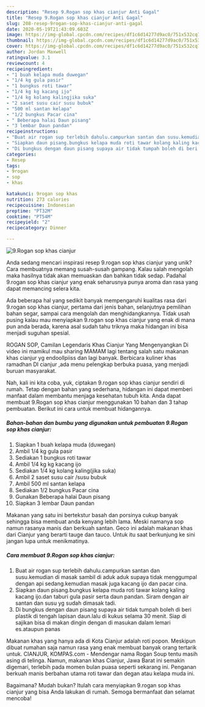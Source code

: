 ```yaml
---
description: "Resep 9.Rogan sop khas cianjur Anti Gagal"
title: "Resep 9.Rogan sop khas cianjur Anti Gagal"
slug: 208-resep-9rogan-sop-khas-cianjur-anti-gagal
date: 2020-05-19T21:43:09.603Z
image: https://img-global.cpcdn.com/recipes/df1c6d14277d9ac0/751x532cq70/9rogan-sop-khas-cianjur-foto-resep-utama.jpg
thumbnail: https://img-global.cpcdn.com/recipes/df1c6d14277d9ac0/751x532cq70/9rogan-sop-khas-cianjur-foto-resep-utama.jpg
cover: https://img-global.cpcdn.com/recipes/df1c6d14277d9ac0/751x532cq70/9rogan-sop-khas-cianjur-foto-resep-utama.jpg
author: Jordan Maxwell
ratingvalue: 3.1
reviewcount: 4
recipeingredient:
- "1 buah kelapa muda duwegan"
- "1/4 kg gula pasir"
- "1 bungkus roti tawar"
- "1/4 kg kg kacang ijo"
- "1/4 kg kolang kalingjika suka"
- "2 saset susu cair susu bubuk"
- "500 ml santan kelapa"
- "1/2 bungkus Pacar cina"
- " Beberapa halai Daun pisang"
- "3 lembar Daun pandan"
recipeinstructions:
- "Buat air rogan sup terlebih dahulu.campurkan santan dan susu.kemudian di masak sambil di aduk aduk supaya tidak menggumpal dengan api sedang.kemudian masak juga kacang ijo dan pacar cina."
- "Siapkan daun pisang.bungkus kelapa muda roti tawar kolang kaling kacang ijo.dan taburi gula pasir serta daun pandan. Siram dengan air santan dan susu yg sudah dimasak tadi."
- "Di bungkus dengan daun pisang supaya air tidak tumpah boleh di beri plastik di tengah lapisan daun.lalu di kukus selama 30 menit. Siap di sajikan bisa di makan dingin dengan di masukan dalam lemari es.ataupun panas"
categories:
- Resep
tags:
- 9rogan
- sop
- khas

katakunci: 9rogan sop khas 
nutrition: 273 calories
recipecuisine: Indonesian
preptime: "PT32M"
cooktime: "PT54M"
recipeyield: "2"
recipecategory: Dinner

---
```



![9.Rogan sop khas cianjur](https://img-global.cpcdn.com/recipes/df1c6d14277d9ac0/751x532cq70/9rogan-sop-khas-cianjur-foto-resep-utama.jpg)

Anda sedang mencari inspirasi resep 9.rogan sop khas cianjur yang unik? Cara membuatnya memang susah-susah gampang. Kalau salah mengolah maka hasilnya tidak akan memuaskan dan bahkan tidak sedap. Padahal 9.rogan sop khas cianjur yang enak seharusnya punya aroma dan rasa yang dapat memancing selera kita.

Ada beberapa hal yang sedikit banyak mempengaruhi kualitas rasa dari 9.rogan sop khas cianjur, pertama dari jenis bahan, selanjutnya pemilihan bahan segar, sampai cara mengolah dan menghidangkannya. Tidak usah pusing kalau mau menyiapkan 9.rogan sop khas cianjur yang enak di mana pun anda berada, karena asal sudah tahu triknya maka hidangan ini bisa menjadi suguhan spesial.

ROGAN SOP, Camilan Legendaris Khas Cianjur Yang Mengenyangkan Di video ini mamikul mau sharing MAMAM lagi tentang salah satu makanan khas cianjur yg endoollpiiss dan lagi banyak. Berbicara kuliner khas ramadhan DI cianjur ,ada menu pelengkap berbuka puasa, yang menjadi buruan masyarakat.


Nah, kali ini kita coba, yuk, ciptakan 9.rogan sop khas cianjur sendiri di rumah. Tetap dengan bahan yang sederhana, hidangan ini dapat memberi manfaat dalam membantu menjaga kesehatan tubuh kita. Anda dapat membuat 9.Rogan sop khas cianjur menggunakan 10 bahan dan 3 tahap pembuatan. Berikut ini cara untuk membuat hidangannya.

<!--inarticleads1-->

##### Bahan-bahan dan bumbu yang digunakan untuk pembuatan 9.Rogan sop khas cianjur:

1. Siapkan 1 buah kelapa muda (duwegan)
1. Ambil 1/4 kg gula pasir
1. Sediakan 1 bungkus roti tawar
1. Ambil 1/4 kg kg kacang ijo
1. Sediakan 1/4 kg kolang kaling(jika suka)
1. Ambil 2 saset susu cair /susu bubuk
1. Ambil 500 ml santan kelapa
1. Sediakan 1/2 bungkus Pacar cina
1. Gunakan  Beberapa halai Daun pisang
1. Siapkan 3 lembar Daun pandan


Makanan yang satu ini bertekstur basah dan porsinya cukup banyak sehingga bisa membuat anda kenyang lebih lama. Meski namanya sop namun rasanya manis dan berkuah santan. Geco ini adalah makanan khas dari Cianjur yang berarti tauge dan tauco. Untuk itu saat berkunjung ke sini jangan lupa untuk menikmatinya. 

<!--inarticleads2-->

##### Cara membuat 9.Rogan sop khas cianjur:

1. Buat air rogan sup terlebih dahulu.campurkan santan dan susu.kemudian di masak sambil di aduk aduk supaya tidak menggumpal dengan api sedang.kemudian masak juga kacang ijo dan pacar cina.
1. Siapkan daun pisang.bungkus kelapa muda roti tawar kolang kaling kacang ijo.dan taburi gula pasir serta daun pandan. Siram dengan air santan dan susu yg sudah dimasak tadi.
1. Di bungkus dengan daun pisang supaya air tidak tumpah boleh di beri plastik di tengah lapisan daun.lalu di kukus selama 30 menit. Siap di sajikan bisa di makan dingin dengan di masukan dalam lemari es.ataupun panas


Makanan khas yang hanya ada di Kota Cianjur adalah roti popon. Meskipun dibuat rumahan saja namun rasa yang enak membuat banyak orang tertarik untuk. CIANJUR, KOMPAS.com - Mendengar nama Rogan Soup tentu masih asing di telinga. Namun, makanan khas Cianjur, Jawa Barat ini semakin digemari, terlebih pada momen bulan puasa seperti sekarang ini. Penganan berkuah manis berbahan utama roti tawar dan degan atau kelapa muda ini. 

Bagaimana? Mudah bukan? Itulah cara menyiapkan 9.rogan sop khas cianjur yang bisa Anda lakukan di rumah. Semoga bermanfaat dan selamat mencoba!
